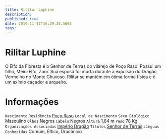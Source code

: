 ```yaml
---
title: Rilitar Luphine
description: 
published: true
date: 2019-11-11T16:29:35.566Z
tags: 
---
```


<!-- SUBTITLE: Senhor de Terras de Poço Raso -->

# Rilitar Luphine
O Elfo da Floresta é o Senhor de Terras do vilarejo de Poço Raso. Possui um filho, Meio-Elfo, Zaor. Sua esposa foi morta durante a expulsão do Dragão Vermelho no Monte Chuvoso. Rilitar se mantém em ótima forma física e é um exímio caçador e arqueiro.

# Informações
`Nascimento` 
`Residência` [Poço Raso](/lugares/plano-material/drafeon/sudeste-de-drafeon/poco-raso-vilarejo#poco-raso)
`Local de Nascimento` 
`Sexo Biológico` Masculino
`Olhos` Negros 
`Cabelo` Negros
`Altura` 1,84 m
`Peso` 78 Kg
`Organizações Associadas` [Império Dragão](/faccoes/imperio-dragao#imperio-dragao)
`Títulos` [Senhor de Terras](/rankings-e-titulos/senhor-de-terras#senhor-de-terras)
`Línguas Conhecidas` Comum, Élfico, Dracônico


